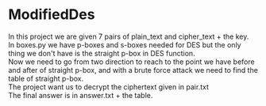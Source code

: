 # ModifiedDes  
In this project we are given 7 pairs of plain_text and cipher_text + the key.   
In boxes.py we have p-boxes and s-boxes needed for DES but the only thing we don't have is the straight p-box in DES function.  
Now we need to go from two direction to reach to the point we have before and after of straight p-box, and with a brute force attack we need to find the table of straight p-box.  
The project want us to decrypt the ciphertext given in pair.txt   
The final answer is in answer.txt + the table.   
